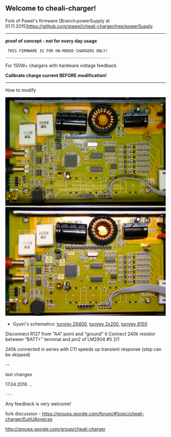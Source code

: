 Welcome to cheali-charger!
--
Fork of Pawel's firmware [Branch:powerSupply at 01.11.2015]https://github.com/stawel/cheali-charger/tree/powerSupply

___

**proof of concept - not for every day usage**


	 THIS FIRMWARE IS FOR HW-MODED CHARGERS ONLY!
	______________________________________________


For 150W+ chargers with hardware voltage feedback

**Calibrate charge current BEFORE modification!**

----

How to modify

![Thunder T610](https://raw.githubusercontent.com/Iggnus/cheali-charger-i1/HW_moded_powerSupply/Docs/T610.jpg)
![Modification](https://raw.githubusercontent.com/Iggnus/cheali-charger-i1/HW_moded_powerSupply/Docs/T610_VFmod.jpg)

- Gyuiri's schematics: [turnigy 2X400](https://drive.google.com/file/d/0B1RXXTatsA1cczlMR184LUVZSkE), [turnigy 2x200](https://drive.google.com/file/d/0B1RXXTatsA1cb1R5NHM3MEtsakE), [turnigy 8150](https://drive.google.com/file/d/0B1RXXTatsA1cbkM2dXFxTldjTUU)

Disconnect R127 from "AA" point and "ground" it
Connect 240k resistor between "BATT+" terminal and pin2 of LM2904 #5 2/1

240k connected in series with C11 speeds up transient response (step can be skipped)



--

last changes


17.04.2016
...


	---
	   



Any feedback is very welcome!  

fork discussion - https://groups.google.com/forum/#!topic/cheali-charger/EuhUAoyecso

http://groups.google.com/group/cheali-charger

